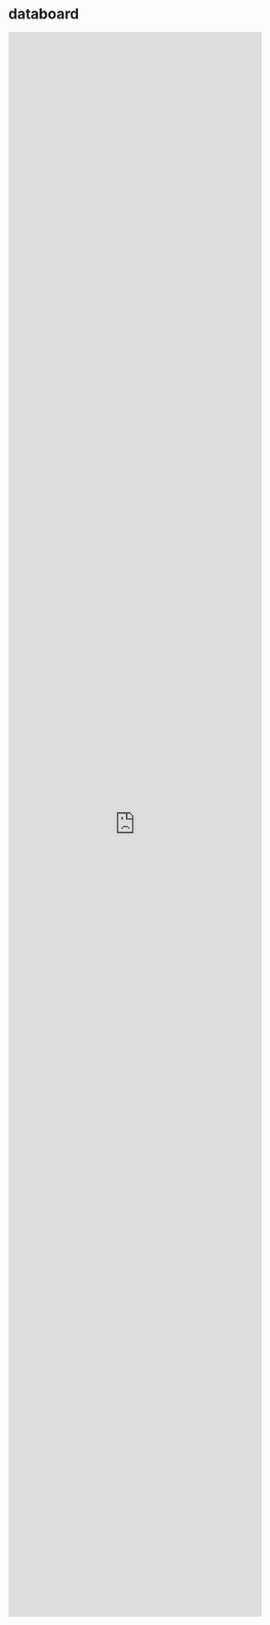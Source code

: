# databoard

<!-- <p style="">
  <a href="https://databoard.growla.com/?tenantId=37a1a07122b511eda6ff00163e1dc399">
    <img width="100%" src="databoard.png">
  </a>
</p> -->

<iframe src="https://databoard.growla.com/?tenantId=37a1a07122b511eda6ff00163e1dc399" width="100%" height="3150" scrolling="no" frameborder="0"></iframe>
